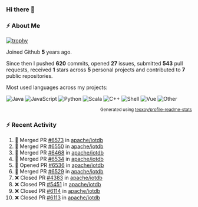### Hi there 👋

### :zap: About Me

[![trophy](https://github-profile-trophy.vercel.app/?username=HTHou&theme=onedark)](https://github.com/ryo-ma/github-profile-trophy)
   
Joined Github **5** years ago.

Since then I pushed **620** commits, opened **27** issues, submitted **543** pull requests, received **1** stars across **5** personal projects and contributed to **7** public repositories.

Most used languages across my projects:

![Java](https://img.shields.io/static/v1?style=flat-square&label=%E2%A0%80&color=555&labelColor=%23b07219&message=Java%EF%B8%B194.4%25)
![JavaScript](https://img.shields.io/static/v1?style=flat-square&label=%E2%A0%80&color=555&labelColor=%23f1e05a&message=JavaScript%EF%B8%B11.4%25)
![Python](https://img.shields.io/static/v1?style=flat-square&label=%E2%A0%80&color=555&labelColor=%233572A5&message=Python%EF%B8%B10.7%25)
![Scala](https://img.shields.io/static/v1?style=flat-square&label=%E2%A0%80&color=555&labelColor=%23c22d40&message=Scala%EF%B8%B10.6%25)
![C++](https://img.shields.io/static/v1?style=flat-square&label=%E2%A0%80&color=555&labelColor=%23f34b7d&message=C%2B%2B%EF%B8%B10.6%25)
![Shell](https://img.shields.io/static/v1?style=flat-square&label=%E2%A0%80&color=555&labelColor=%2389e051&message=Shell%EF%B8%B10.4%25)
![Vue](https://img.shields.io/static/v1?style=flat-square&label=%E2%A0%80&color=555&labelColor=%2341b883&message=Vue%EF%B8%B10.3%25)
![Other](https://img.shields.io/static/v1?style=flat-square&label=%E2%A0%80&color=555&labelColor=%23ededed&message=Other%EF%B8%B11.2%25)

<p align="right"><sub>Generated using <a href="https://github.com/marketplace/actions/profile-readme-stats">teoxoy/profile-readme-stats</a></sub></p>


<!--![](https://github.com/HTHou/HTHou/blob/output/github-contribution-grid-snake.svg)-->

<!--![Haonan Hou's github stats](https://github-readme-stats.vercel.app/api?username=HTHou&count_private=true&show_icons=true&theme=onedark)-->

<!--![Haonan Hou's wakatime stats](https://github-readme-stats.vercel.app/api/wakatime?username=HTHou&layout=compact&theme=onedark)-->

<!--![Top Langs](https://github-readme-stats.vercel.app/api/top-langs/?username=HTHou&theme=onedark&layout=compact)-->

### :zap: Recent Activity
<!--START_SECTION:activity-->
1. 🎉 Merged PR [#6573](https://github.com/apache/iotdb/pull/6573) in [apache/iotdb](https://github.com/apache/iotdb)
2. 🎉 Merged PR [#6550](https://github.com/apache/iotdb/pull/6550) in [apache/iotdb](https://github.com/apache/iotdb)
3. 🎉 Merged PR [#6468](https://github.com/apache/iotdb/pull/6468) in [apache/iotdb](https://github.com/apache/iotdb)
4. 🎉 Merged PR [#6534](https://github.com/apache/iotdb/pull/6534) in [apache/iotdb](https://github.com/apache/iotdb)
5. 💪 Opened PR [#6536](https://github.com/apache/iotdb/pull/6536) in [apache/iotdb](https://github.com/apache/iotdb)
6. 🎉 Merged PR [#6529](https://github.com/apache/iotdb/pull/6529) in [apache/iotdb](https://github.com/apache/iotdb)
7. ❌ Closed PR [#4383](https://github.com/apache/iotdb/pull/4383) in [apache/iotdb](https://github.com/apache/iotdb)
8. ❌ Closed PR [#5451](https://github.com/apache/iotdb/pull/5451) in [apache/iotdb](https://github.com/apache/iotdb)
9. ❌ Closed PR [#6114](https://github.com/apache/iotdb/pull/6114) in [apache/iotdb](https://github.com/apache/iotdb)
10. ❌ Closed PR [#6113](https://github.com/apache/iotdb/pull/6113) in [apache/iotdb](https://github.com/apache/iotdb)
<!--END_SECTION:activity-->

<!--
**HTHou/HTHou** is a ✨ _special_ ✨ repository because its `README.md` (this file) appears on your GitHub profile.

Here are some ideas to get you started:

- 🔭 I’m currently working on ...
- 🌱 I’m currently learning ...
- 👯 I’m looking to collaborate on ...
- 🤔 I’m looking for help with ...
- 💬 Ask me about ...
- 📫 How to reach me: ...
- 😄 Pronouns: ...
- ⚡ Fun fact: ...
-->
